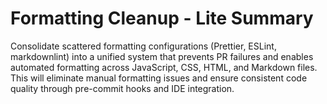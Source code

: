 # Formatting Cleanup - Lite Summary

Consolidate scattered formatting configurations (Prettier, ESLint, markdownlint) into a unified system that prevents PR failures and enables automated formatting across JavaScript, CSS, HTML, and Markdown files. This will eliminate manual formatting issues and ensure consistent code quality through pre-commit hooks and IDE integration.